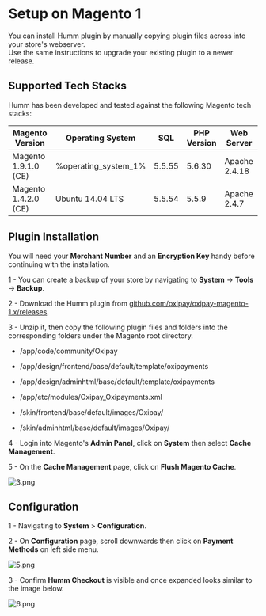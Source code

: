 <h1>Setup on Magento 1</h1>

You can install Humm plugin by manually copying plugin files across into your store's webserver. <br>
Use the same instructions to upgrade your existing plugin to a newer release.

## Supported Tech Stacks

Humm has been developed and tested against the following Magento tech stacks:

| Magento Version      | Operating System | SQL    | PHP Version | Web Server    |
|----------------------|------------------|--------|-------------|---------------|
| Magento 1.9.1.0 (CE) | %operating_system_1% | 5.5.55 | 5.6.30      | Apache 2.4.18 |
| Magento 1.4.2.0 (CE) | Ubuntu 14.04 LTS | 5.5.54 | 5.5.9       | Apache 2.4.7  |


## Plugin Installation

<div class="panel">
  You will need your <b>Merchant Number</b> and an <b>Encryption Key</b> handy before continuing with the installation.
</div>

1 - You can create a backup of your store by navigating to **System** -> **Tools** -> **Backup**.

2 - Download the Humm plugin from [github.com/oxipay/oxipay-magento-1.x/releases](https://github.com/oxipay/oxipay-magento-1.x/releases).

3 - Unzip it, then copy the following plugin files and folders into the corresponding folders under the Magento root directory.

- /app/code/community/Oxipay
- /app/design/frontend/base/default/template/oxipayments
- /app/design/adminhtml/base/default/template/oxipayments
- /app/etc/modules/Oxipay_Oxipayments.xml

- /skin/frontend/base/default/images/Oxipay/
- /skin/adminhtml/base/default/images/Oxipay/

4 - Login into Magento's **Admin Panel**, click on **System** then select **Cache Management**.

5 - On the **Cache Management** page, click on **Flush Magento Cache**.

![3.png](/img/platforms/magento_1/3.png)

## Configuration

1 - Navigating to **System** > **Configuration**.

2 - On **Configuration** page, scroll downwards then click on **Payment Methods** on left side menu.

![5.png](/img/platforms/magento_1/5.png)

3 - Confirm  **Humm Checkout** is visible and once expanded looks similar to the image below.

![6.png](/img/platforms/magento_1/6.png)

